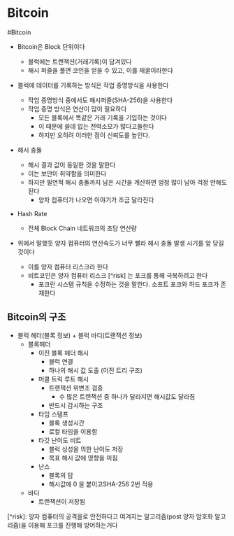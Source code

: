 # Bitcoin

#Bitcoin

* Bitcoin은 Block 단위이다
	* 블럭에는 트랜잭션(거래기록)이 담겨있다
	* 해시  퍼즐을 풀면 코인을 얻을 수 있고, 이를 채굴이라한다
* 블럭에 데이터를 기록하는 방식은 작업 증명방식을 사용한다
	* 작업 증명방식 중에서도 해시퍼즐(SHA-256)을 사용한다
	* 작업 증명 방식은 연산이 많이 필요하다
		* 모든 블록에서 똑같은 거래 기록을 기입하는 것이다
		* 이 때문에 쓸데 없는 전력소모가 많다고들한다
		* 하지만 오히려 이러한 점이 신뢰도를 높인다.
* 해시 충돌
	* 해시 결과 값이 동일한 것을 말한다
	* 이는 보안이 취약함을 의미한다
	* 하지만 필연적 해시 충돌까지 남은 시간을 계산하면 엄청 많이 남아 걱정 안해도된다
		* 양자 컴퓨터가 나오면 이야기가 조금 달라진다
* Hash Rate
	* 전체 Block Chain 네트워크의 초당 연산량

* 위에서 말했듯 양자 컴퓨터의 연산속도가 너무 빨라 해시 충돌 발생 시기를 앞 당길 것이다
	* 이를 양자 컴퓨터 리스크라 한다
	* 비트코인은 양자 컴퓨터 리스크 [^risk] 는 포크를 통해 극복하려고 한다
		* 포크란 시스템 규칙을 수정하는 것을 말한다. 소프트 포크와 하드 포크가 존재한다

## Bitcoin의 구조

* 블럭 헤더(블록 정보) + 블럭 바디(트랜잭션 정보)
	* 블록헤더
		* 이진 블록 헤더 해시
			* 블럭 연결
			* 하나의 해시 값 도출 (이진 트리 구조)
		* 머클 트릭 루트 해시
			* 트랜잭션 위변조 검증
				* 수 많은 트랜잭션 중 하나가 달라지면 해시값도 달라짐
			* 반드시 감시하는 구조
		* 타임 스탬프
			* 블록 생성시간
			* 로컬 타임을 이용함
		* 타깃 난이도 비트
			* 블럭 싱성을 의한 난이도 저장
			* 목표 해시 값에 영향을 미침
		* 난스 
			* 블록의 답
			* 해시값에 0 을 붙이고SHA-256 2번 적용
	* 바디
		* 트랜잭션이 저장됨


\[^risk]: 양자 컴퓨터의 공격을로 안전하다고 여겨지는 알고리즘(post 양자 암호화 알고리즘)을 이용해 포크를 진행해 방어하는거다


